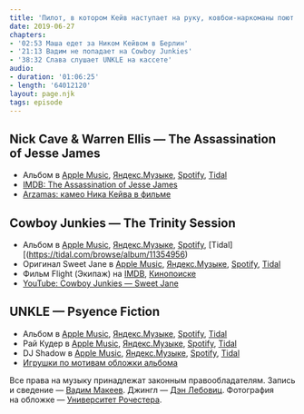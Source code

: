 ```yaml
---
title: 'Пилот, в котором Кейв наступает на руку, ковбои-наркоманы поют в церкви и школьники слушают трипхоп на переменах'
date: 2019-06-27
chapters:
- '02:53 Маша едет за Ником Кейвом в Берлин'
- '21:13 Вадим не попадает на Cowboy Junkies'
- '38:32 Слава слушает UNKLE на кассете'
audio:
- duration: '01:06:25'
- length: '64012120'
layout: page.njk
tags: episode
---
```


## Nick Cave & Warren Ellis — The Assassination of Jesse James

- Альбом в
    [Apple Music](https://music.apple.com/album/1143174629),
    [Яндекс.Музыке](https://music.yandex.ru/album/52741),
    [Spotify](https://open.spotify.com/album/6RzRjlvdLSDwkx8bMHyPLs),
    [Tidal](https://tidal.com/browse/album/63883085)
- [IMDB: The Assassination of Jesse James](https://www.imdb.com/title/tt0443680/)
- [Arzamas: камео Ника Кейва в фильме](https://arzamas.academy/micro/kameo/6)

## Cowboy Junkies — The Trinity Session

- Альбом в
    [Apple Music](https://music.apple.com/album/299606787),
    [Яндекс.Музыке](https://music.yandex.ru/album/3959139),
    [Spotify](https://open.spotify.com/album/566tD6a3xWL6MKLWkw8ERz),
    [Tidal][(https://tidal.com/browse/album/11354956)
- Оригинал Sweet Jane в
    [Apple Music](https://music.apple.com/album/1050415251?i=1050415253),
    [Яндекс.Музыке](https://music.yandex.ru/album/3041480/track/25721893),
    [Spotify](https://open.spotify.com/track/3cw3Z7mS55gd3NUjh4k0bL),
    [Tidal](https://tidal.com/browse/track/52684896)
- Фильм Flight (Экипаж) на
    [IMDB](https://www.imdb.com/title/tt1907668/),
    [Кинопоиске](https://www.kinopoisk.ru/film/592203/)
- [YouTube: Cowboy Junkies — Sweet Jane](https://youtu.be/Fa9nN3G2CSg)

## UNKLE — Psyence Fiction

- Альбом в
    [Apple Music](https://music.apple.com/album/1440922148),
    [Яндекс.Музыке](https://music.yandex.ru/album/8616),
    [Spotify](https://open.spotify.com/album/6Dxx0vxLQ83LK1PMZezlcY),
    [Tidal](https://tidal.com/browse/album/573666)
- Рай Кудер в
    [Apple Music](https://itunes.apple.com/artist/191009),
    [Яндекс.Музыке](https://music.yandex.ru/artist/43463),
    [Spotify](https://open.spotify.com/artist/1CPwHx5lgVxv0rfcp7UXLx),
    [Tidal](https://tidal.com/browse/artist/15046)
- DJ Shadow в
    [Apple Music](https://music.apple.com/artist/133086),
    [Яндекс.Музыке](https://music.yandex.ru/artist/10799),
    [Spotify](https://open.spotify.com/artist/5CE2IfdYZEQGIDsfiRm8SI),
    [Tidal](https://tidal.com/browse/artist/24965)
- [Игрушки по мотивам обложки альбома](https://thevinylfactory.com/news/unkle-release-limited-edition-action-figures-mount-on-turntable/)

Все права на музыку принадлежат законным правообладателям. Запись и сведение — [Вадим Макеев](https://twitter.com/pepelsbey). Джингл — [Дэн Лебовиц](https://www.youtube.com/channel/UC38A5qHrlc_Zgua7vL4b96w). Фотография на обложке — [Университет Рочестера](https://rochester.edu/).
